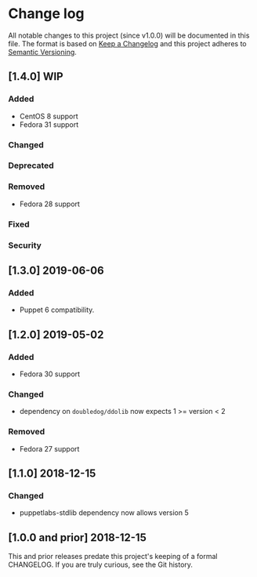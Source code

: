 <!--
This file is part of the doubledog-filesystem Puppet module.
Copyright 2018-2019 John Florian
SPDX-License-Identifier: GPL-3.0-or-later

Template

## [VERSION] WIP
### Added
### Changed
### Deprecated
### Removed
### Fixed
### Security

-->

# Change log

All notable changes to this project (since v1.0.0) will be documented in this file.  The format is based on [Keep a Changelog](http://keepachangelog.com/en/1.0.0/) and this project adheres to [Semantic Versioning](http://semver.org).

## [1.4.0] WIP
### Added
- CentOS 8 support
- Fedora 31 support
### Changed
### Deprecated
### Removed
- Fedora 28 support
### Fixed
### Security

## [1.3.0] 2019-06-06
### Added
- Puppet 6 compatibility.

## [1.2.0] 2019-05-02
### Added
- Fedora 30 support
### Changed
- dependency on `doubledog/ddolib` now expects 1 >= version < 2
### Removed
- Fedora 27 support

## [1.1.0] 2018-12-15
### Changed
- puppetlabs-stdlib dependency now allows version 5

## [1.0.0 and prior] 2018-12-15

This and prior releases predate this project's keeping of a formal CHANGELOG.  If you are truly curious, see the Git history.
